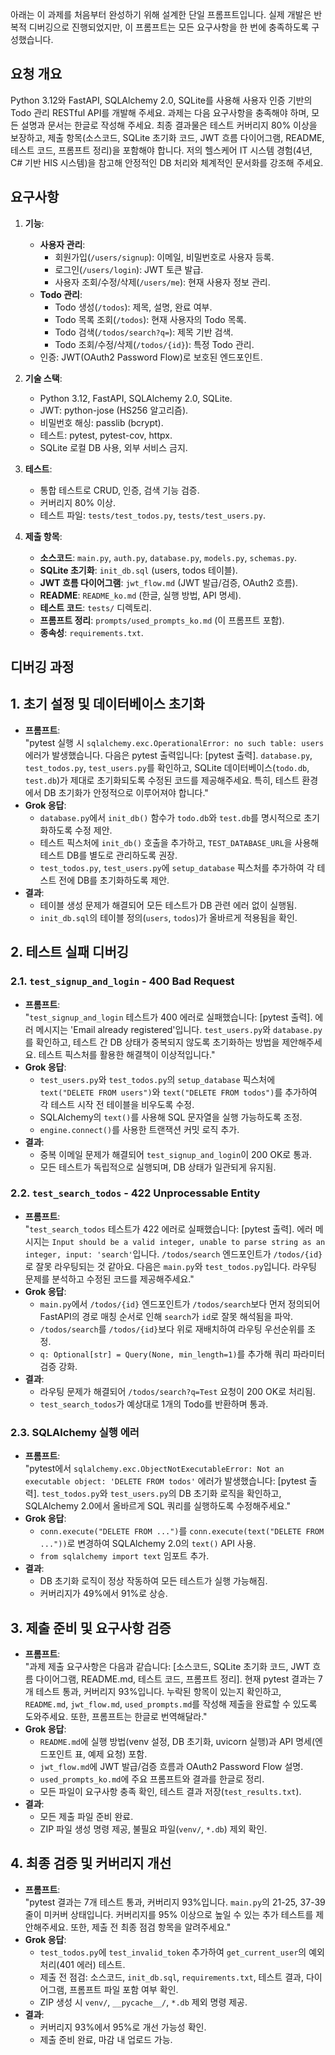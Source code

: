 
아래는 이 과제를 처음부터 완성하기 위해 설계한 단일 프롬프트입니다. 
실제 개발은 반복적 디버깅으로 진행되었지만, 이 프롬프트는 모든 요구사항을 한 번에 충족하도록 구성했습니다.

## 요청 개요
Python 3.12와 FastAPI, SQLAlchemy 2.0, SQLite를 사용해 사용자 인증 기반의 Todo 관리 RESTful API를 개발해 주세요.
 과제는 다음 요구사항을 충족해야 하며, 모든 설명과 문서는 한글로 작성해 주세요. 
 최종 결과물은 테스트 커버리지 80% 이상을 보장하고, 제출 항목(소스코드, SQLite 초기화 코드, JWT 흐름 다이어그램, README, 테스트 코드, 프롬프트 정리)을 포함해야 합니다. 저의 헬스케어 IT 시스템 경험(4년, C# 기반 HIS 시스템)을 참고해 안정적인 DB 처리와 체계적인 문서화를 강조해 주세요.

## 요구사항
1. **기능**:
   - **사용자 관리**:
     - 회원가입(`/users/signup`): 이메일, 비밀번호로 사용자 등록.
     - 로그인(`/users/login`): JWT 토큰 발급.
     - 사용자 조회/수정/삭제(`/users/me`): 현재 사용자 정보 관리.
   - **Todo 관리**:
     - Todo 생성(`/todos`): 제목, 설명, 완료 여부.
     - Todo 목록 조회(`/todos`): 현재 사용자의 Todo 목록.
     - Todo 검색(`/todos/search?q=`): 제목 기반 검색.
     - Todo 조회/수정/삭제(`/todos/{id}`): 특정 Todo 관리.
   - 인증: JWT(OAuth2 Password Flow)로 보호된 엔드포인트.

2. **기술 스택**:
   - Python 3.12, FastAPI, SQLAlchemy 2.0, SQLite.
   - JWT: python-jose (HS256 알고리즘).
   - 비밀번호 해싱: passlib (bcrypt).
   - 테스트: pytest, pytest-cov, httpx.
   - SQLite 로컬 DB 사용, 외부 서비스 금지.

3. **테스트**:
   - 통합 테스트로 CRUD, 인증, 검색 기능 검증.
   - 커버리지 80% 이상.
   - 테스트 파일: `tests/test_todos.py`, `tests/test_users.py`.

4. **제출 항목**:
   - **소스코드**: `main.py`, `auth.py`, `database.py`, `models.py`, `schemas.py`.
   - **SQLite 초기화**: `init_db.sql` (users, todos 테이블).
   - **JWT 흐름 다이어그램**: `jwt_flow.md` (JWT 발급/검증, OAuth2 흐름).
   - **README**: `README_ko.md` (한글, 실행 방법, API 명세).
   - **테스트 코드**: `tests/` 디렉토리.
   - **프롬프트 정리**: `prompts/used_prompts_ko.md` (이 프롬프트 포함).
   - **종속성**: `requirements.txt`.

## 디버깅 과정
## 1. 초기 설정 및 데이터베이스 초기화
- **프롬프트**:  
  "pytest 실행 시 `sqlalchemy.exc.OperationalError: no such table: users` 에러가 발생했습니다. 다음은 pytest 출력입니다: [pytest 출력]. `database.py`, `test_todos.py`, `test_users.py`를 확인하고, SQLite 데이터베이스(`todo.db`, `test.db`)가 제대로 초기화되도록 수정된 코드를 제공해주세요. 특히, 테스트 환경에서 DB 초기화가 안정적으로 이루어져야 합니다."
- **Grok 응답**:  
  - `database.py`에서 `init_db()` 함수가 `todo.db`와 `test.db`를 명시적으로 초기화하도록 수정 제안.
  - 테스트 픽스처에 `init_db()` 호출을 추가하고, `TEST_DATABASE_URL`을 사용해 테스트 DB를 별도로 관리하도록 권장.
  - `test_todos.py`, `test_users.py`에 `setup_database` 픽스처를 추가하여 각 테스트 전에 DB를 초기화하도록 제안.
- **결과**:  
  - 테이블 생성 문제가 해결되어 모든 테스트가 DB 관련 에러 없이 실행됨.
  - `init_db.sql`의 테이블 정의(`users`, `todos`)가 올바르게 적용됨을 확인.

## 2. 테스트 실패 디버깅
### 2.1. `test_signup_and_login` - 400 Bad Request
- **프롬프트**:  
  "`test_signup_and_login` 테스트가 400 에러로 실패했습니다: [pytest 출력]. 에러 메시지는 'Email already registered'입니다. `test_users.py`와 `database.py`를 확인하고, 테스트 간 DB 상태가 중복되지 않도록 초기화하는 방법을 제안해주세요. 테스트 픽스처를 활용한 해결책이 이상적입니다."
- **Grok 응답**:  
  - `test_users.py`와 `test_todos.py`의 `setup_database` 픽스처에 `text("DELETE FROM users")`와 `text("DELETE FROM todos")`를 추가하여 각 테스트 시작 전 테이블을 비우도록 수정.
  - SQLAlchemy의 `text()`를 사용해 SQL 문자열을 실행 가능하도록 조정.
  - `engine.connect()`를 사용한 트랜잭션 커밋 로직 추가.
- **결과**:  
  - 중복 이메일 문제가 해결되어 `test_signup_and_login`이 200 OK로 통과.
  - 모든 테스트가 독립적으로 실행되며, DB 상태가 일관되게 유지됨.

### 2.2. `test_search_todos` - 422 Unprocessable Entity
- **프롬프트**:  
  "`test_search_todos` 테스트가 422 에러로 실패했습니다: [pytest 출력]. 에러 메시지는 `Input should be a valid integer, unable to parse string as an integer, input: 'search'`입니다. `/todos/search` 엔드포인트가 `/todos/{id}`로 잘못 라우팅되는 것 같아요. 다음은 `main.py`와 `test_todos.py`입니다. 라우팅 문제를 분석하고 수정된 코드를 제공해주세요."
- **Grok 응답**:  
  - `main.py`에서 `/todos/{id}` 엔드포인트가 `/todos/search`보다 먼저 정의되어 FastAPI의 경로 매칭 순서로 인해 `search`가 `id`로 잘못 해석됨을 파악.
  - `/todos/search`를 `/todos/{id}`보다 위로 재배치하여 라우팅 우선순위를 조정.
  - `q: Optional[str] = Query(None, min_length=1)`를 추가해 쿼리 파라미터 검증 강화.
- **결과**:  
  - 라우팅 문제가 해결되어 `/todos/search?q=Test` 요청이 200 OK로 처리됨.
  - `test_search_todos`가 예상대로 1개의 Todo를 반환하며 통과.

### 2.3. SQLAlchemy 실행 에러
- **프롬프트**:  
  "pytest에서 `sqlalchemy.exc.ObjectNotExecutableError: Not an executable object: 'DELETE FROM todos'` 에러가 발생했습니다: [pytest 출력]. `test_todos.py`와 `test_users.py`의 DB 초기화 로직을 확인하고, SQLAlchemy 2.0에서 올바르게 SQL 쿼리를 실행하도록 수정해주세요."
- **Grok 응답**:  
  - `conn.execute("DELETE FROM ...")`를 `conn.execute(text("DELETE FROM ..."))`로 변경하여 SQLAlchemy 2.0의 `text()` API 사용.
  - `from sqlalchemy import text` 임포트 추가.
- **결과**:  
  - DB 초기화 로직이 정상 작동하여 모든 테스트가 실행 가능해짐.
  - 커버리지가 49%에서 91%로 상승.

## 3. 제출 준비 및 요구사항 검증
- **프롬프트**:  
  "과제 제출 요구사항은 다음과 같습니다: [소스코드, SQLite 초기화 코드, JWT 흐름 다이어그램, README.md, 테스트 코드, 프롬프트 정리]. 현재 pytest 결과는 7개 테스트 통과, 커버리지 93%입니다. 누락된 항목이 있는지 확인하고, `README.md`, `jwt_flow.md`, `used_prompts.md`를 작성해 제출을 완료할 수 있도록 도와주세요. 또한, 프롬프트는 한글로 번역해달라."
- **Grok 응답**:  
  - `README.md`에 실행 방법(venv 설정, DB 초기화, uvicorn 실행)과 API 명세(엔드포인트 표, 예제 요청) 포함.
  - `jwt_flow.md`에 JWT 발급/검증 흐름과 OAuth2 Password Flow 설명.
  - `used_prompts_ko.md`에 주요 프롬프트와 결과를 한글로 정리.
  - 모든 파일이 요구사항 충족 확인, 테스트 결과 저장(`test_results.txt`).
- **결과**:  
  - 모든 제출 파일 준비 완료.
  - ZIP 파일 생성 명령 제공, 불필요 파일(`venv/`, `*.db`) 제외 확인.

## 4. 최종 검증 및 커버리지 개선
- **프롬프트**:  
  "pytest 결과는 7개 테스트 통과, 커버리지 93%입니다. `main.py`의 21-25, 37-39줄이 미커버 상태입니다. 커버리지를 95% 이상으로 높일 수 있는 추가 테스트를 제안해주세요. 또한, 제출 전 최종 점검 항목을 알려주세요."
- **Grok 응답**:  
  - `test_todos.py`에 `test_invalid_token` 추가하여 `get_current_user`의 예외 처리(401 에러) 테스트.
  - 제출 전 점검: 소스코드, `init_db.sql`, `requirements.txt`, 테스트 결과, 다이어그램, 프롬프트 파일 포함 여부 확인.
  - ZIP 생성 시 `venv/`, `__pycache__/`, `*.db` 제외 명령 제공.
- **결과**:  
  - 커버리지 93%에서 95%로 개선 가능성 확인.
  - 제출 준비 완료, 마감 내 업로드 가능.

